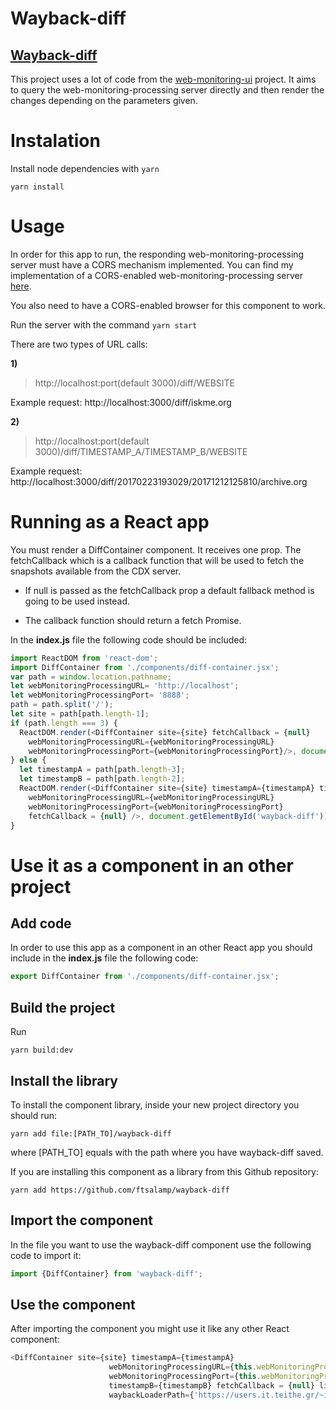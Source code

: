 # Wayback-diff

## **[Wayback-diff](https://github.com/ftsalamp/wayback-diff)**

This project uses a lot of code from the [web-monitoring-ui](https://github.com/edgi-govdata-archiving/web-monitoring-ui) project. It aims to query the web-monitoring-processing server directly and then render the changes depending on the parameters given.

# Instalation

Install node dependencies with `yarn`

`yarn install`

# Usage

In order for this app to run, the responding web-monitoring-processing server must have a CORS mechanism implemented.
You can find my implementation of a CORS-enabled web-monitoring-processing server [here](https://github.com/ftsalamp/web-monitoring-processing/tree/cors).

You also need to have a CORS-enabled browser for this component to work.

Run the server with the command `yarn start`

There are two types of URL calls:
 
**1)**
> http://localhost:port(default 3000)/diff/WEBSITE

Example request: http://localhost:3000/diff/iskme.org

**2)**
> http://localhost:port(default 3000)/diff/TIMESTAMP_A/TIMESTAMP_B/WEBSITE

Example request: http://localhost:3000/diff/20170223193029/20171212125810/archive.org

# Running as a React app
You must render a DiffContainer component. It receives one prop. The fetchCallback which is a callback function that will be used to fetch the snapshots available from the CDX server.

- If null is passed as the fetchCallback prop a default fallback method is going to be used instead.

- The callback function should return a fetch Promise.

In the **index.js** file the following code should be included:

```Javascript
import ReactDOM from 'react-dom';
import DiffContainer from './components/diff-container.jsx';
var path = window.location.pathname;
let webMonitoringProcessingURL= 'http://localhost';
let webMonitoringProcessingPort= '8888';
path = path.split('/');
let site = path[path.length-1];
if (path.length === 3) {
  ReactDOM.render(<DiffContainer site={site} fetchCallback = {null}
    webMonitoringProcessingURL={webMonitoringProcessingURL}
    webMonitoringProcessingPort={webMonitoringProcessingPort}/>, document.getElementById('wayback-diff'));
} else {
  let timestampA = path[path.length-3];
  let timestampB = path[path.length-2];
  ReactDOM.render(<DiffContainer site={site} timestampA={timestampA} timestampB={timestampB}
    webMonitoringProcessingURL={webMonitoringProcessingURL}
    webMonitoringProcessingPort={webMonitoringProcessingPort}
    fetchCallback = {null} />, document.getElementById('wayback-diff'));
}
```

# Use it as a component in an other project

## Add code

In order to use this app as a component in an other React app you should include in the **index.js** file the following code:

```Javascript
export DiffContainer from './components/diff-container.jsx';
```

## Build the project

Run

`yarn build:dev`

## Install the library

To install the component library, inside your new project directory you should run:

```
yarn add file:[PATH_TO]/wayback-diff
```

where [PATH_TO] equals with the path where you have wayback-diff saved.


If you are installing this component as a library from this Github repository:

```
yarn add https://github.com/ftsalamp/wayback-diff
```

## Import the component

In the file you want to use the wayback-diff component use the following code to import it:

```Javascript
import {DiffContainer} from 'wayback-diff';
```

## Use the component

After importing the component you might use it like any other React component:

```Javascript
<DiffContainer site={site} timestampA={timestampA}
                      webMonitoringProcessingURL={this.webMonitoringProcessingURL}
                      webMonitoringProcessingPort={this.webMonitoringProcessingPort}
                      timestampB={timestampB} fetchCallback = {null} limit={'1000'}
                      waybackLoaderPath={'https://users.it.teithe.gr/~it133996/wayback-loader.svg'} />
```
